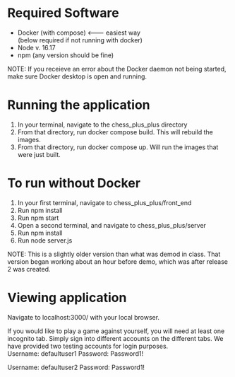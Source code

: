 # Required Software
- Docker (with compose) <--- easiest way
<br />(below required if not running with docker)
- Node v. 16.17
- npm (any version should be fine)

NOTE: If you receieve an error about the Docker daemon not being started, make sure Docker desktop is open and running.

# Running the application
1. In your terminal, navigate to the chess_plus_plus directory
2. From that directory, run docker compose build. This will rebuild the images.
3. From that directory, run docker compose up. Will run the images that were just built.

# To run without Docker
1. In your first terminal, navigate to chess_plus_plus/front_end
2. Run npm install
3. Run npm start
4. Open a second terminal, and navigate to chess_plus_plus/server
5. Run npm install
6. Run node server.js

NOTE: This is a slightly older version than what was demod in class. That version began working about an hour before demo, which was after release 2 was created. 

# Viewing application  
Navigate to localhost:3000/ with your local browser.

If you would like to play a game against yourself, you will need at least one incognito tab.
Simply sign into different accounts on the different tabs.
We have provided two testing accounts for login purposes. <br />
Username: defaultuser1
Password: Password1!

Username: defaultuser2
Password: Password1!
